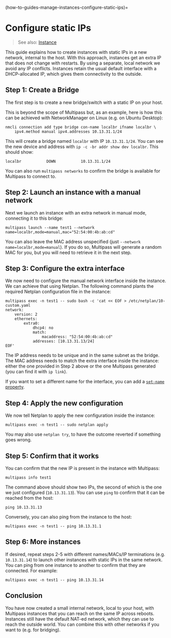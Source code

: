 (how-to-guides-manage-instances-configure-static-ips)=
# Configure static IPs

> See also: [Instance](/explanation/instance)

This guide explains how to create instances with static IPs in a new network, internal to the host. With this approach, instances get an extra IP that does not change with restarts. By using a separate, local network we avoid any IP conflicts. Instances retain the usual default interface with a DHCP-allocated IP, which gives them connectivity to the outside.

## Step 1: Create a Bridge

The first step is to create a new bridge/switch with a static IP on your host.

This is beyond the scope of Multipass but, as an example, here is how this can be achieved with NetworkManager on Linux (e.g. on Ubuntu Desktop):

```
nmcli connection add type bridge con-name localbr ifname localbr \
    ipv4.method manual ipv4.addresses 10.13.31.1/24
```

This will create a bridge named `localbr` with IP `10.13.31.1/24`. You can see the new device and address with `ip -c -br addr show dev localbr`. This should show:

```
localbr           DOWN           10.13.31.1/24
```

You can also run `multipass networks` to confirm the bridge is available for Multipass to connect to.

## Step 2: Launch an instance with a manual network

Next we launch an instance with an extra network in manual mode, connecting it to this bridge:

```
multipass launch --name test1 --network name=localbr,mode=manual,mac="52:54:00:4b:ab:cd"
```

You can also leave the MAC address unspecified (just `--network name=localbr,mode=manual`). If you do so, Multipass will generate a random MAC for you, but you will need to retrieve it in the next step.

## Step 3: Configure the extra interface

We now need to configure the manual network interface inside the instance. We can achieve that using Netplan. The following command plants the required Netplan configuration file in the instance:

```
multipass exec -n test1 -- sudo bash -c 'cat << EOF > /etc/netplan/10-custom.yaml
network:
    version: 2
    ethernets:
        extra0:
            dhcp4: no
            match:
                macaddress: "52:54:00:4b:ab:cd"
            addresses: [10.13.31.13/24]
EOF'
```

The IP address needs to be unique and in the same subnet as the bridge. The MAC address needs to match the extra interface inside the instance: either the one provided in Step 2 above or the one Multipass generated (you can find it with `ip link`).

If you want to set a different name for the interface, you can add a [`set-name` property](https://netplan.readthedocs.io/en/stable/netplan-yaml/#properties-for-physical-device-types).

## Step 4: Apply the new configuration

We now tell Netplan to apply the new configuration inside the instance:

```
multipass exec -n test1 -- sudo netplan apply
```

You may also use `netplan try`, to have the outcome reverted if something goes wrong.

## Step 5: Confirm that it works

You can confirm that the new IP is present in the instance with Multipass:

```
multipass info test1
```

The command above should show two IPs, the second of which is the one we just configured (`10.13.31.13`). You can use `ping` to confirm that it can be reached from the host:

```
ping 10.13.31.13
```

Conversely, you can also ping from the instance to the host:

```
multipass exec -n test1 -- ping 10.13.31.1
```

## Step 6: More instances

If desired, repeat steps 2-5 with different names/MACs/IP terminations (e.g. `10.13.31.14`) to launch other instances with static IPs in the same network. You can ping from one instance to another to confirm that they are connected. For example:

```
multipass exec -n test1 -- ping 10.13.31.14
```

## Conclusion

You have now created a small internal network, local to your host, with Multipass instances that you can reach on the same IP across reboots. Instances still have the default NAT-ed network, which they can use to reach the outside world. You can combine this with other networks if you want to (e.g. for bridging).
